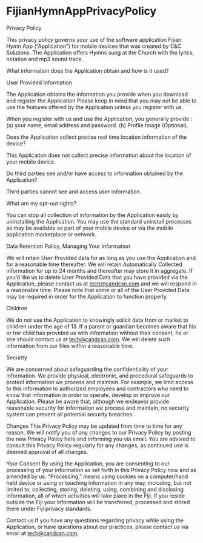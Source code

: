 # FijianHymnAppPrivacyPolicy
 Privacy Policy

This privacy policy governs your use of the software application Fijian Hymn App (“Application”) for mobile devices that was created by C&C Solutions. The Application offers Hymns sung at the Church with the lyrics, notation and mp3 sound track.

What information does the Application obtain and how is it used?

User Provided Information 

The Application obtains the information you provide when you download and register the Application Please keep in mind that you may not be able to use the features offered by the Application unless you register with us.

When you register with us and use the Application, you generally provide :
(a) your name, email address and password.
(b) Profile Image (Optional).

Does the Application collect precise real time location information of the device?

This Application does not collect precise information about the location of your mobile device. 

Do third parties see and/or have access to information obtained by the Application?

Third parties cannot see and access user information.

What are my opt-out rights?

You can stop all collection of information by the Application easily by uninstalling the Application. You may use the standard uninstall processes as may be available as part of your mobile device or via the mobile application marketplace or network.

Data Retention Policy, Managing Your Information

We will retain User Provided data for as long as you use the Application and for a reasonable time thereafter. We will retain Automatically Collected information for up to 24 months and thereafter may store it in aggregate. If you’d like us to delete User Provided Data that you have provided via the Application, please contact us at tech@candcsn.com and we will respond in a reasonable time. Please note that some or all of the User Provided Data may be required in order for the Application to function properly.


Children

We do not use the Application to knowingly solicit data from or market to children under the age of 13. If a parent or guardian becomes aware that his or her child has provided us with information without their consent, he or she should contact us at tech@candcsn.com. We will delete such information from our files within a reasonable time.

Security

We are concerned about safeguarding the confidentiality of your information. We provide physical, electronic, and procedural safeguards to protect information we process and maintain. For example, we limit access to this information to authorized employees and contractors who need to know that information in order to operate, develop or improve our Application. Please be aware that, although we endeavor provide reasonable security for information we process and maintain, no security system can prevent all potential security breaches.


Changes
This Privacy Policy may be updated from time to time for any reason. We will notify you of any changes to our Privacy Policy by posting the new Privacy Policy here and informing you via email. You are advised to consult this Privacy Policy regularly for any changes, as continued use is deemed approval of all changes.


Your Consent
By using the Application, you are consenting to our processing of your information as set forth in this Privacy Policy now and as amended by us. "Processing,” means using cookies on a computer/hand held device or using or touching information in any way, including, but not limited to, collecting, storing, deleting, using, combining and disclosing information, all of which activities will take place in the Fiji. If you reside outside the Fiji your information will be transferred, processed and stored there under Fiji privacy standards. 

Contact us
If you have any questions regarding privacy while using the Application, or have questions about our practices, please contact us via email at tech@candcsn.com.

